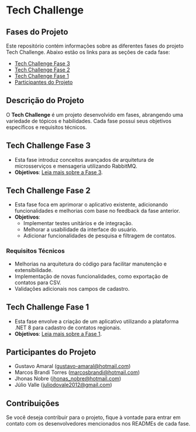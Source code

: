 # Tech Challenge

## Fases do Projeto
Este repositório contém informações sobre as diferentes fases do projeto Tech Challenge. Abaixo estão os links para as seções de cada fase:

- [Tech Challenge Fase 3](#tech-challenge-fase-3) <!-- Link para a seção da fase 3 -->
- [Tech Challenge Fase 2](#tech-challenge-fase-2) <!-- Link para a seção da fase 2 -->
- [Tech Challenge Fase 1](#tech-challenge-fase-1) <!-- Link para a seção da fase 1 -->
- [Participantes do Projeto](#participantes-do-projeto) <!-- Link para a seção dos participantes -->

## Descrição do Projeto
O **Tech Challenge** é um projeto desenvolvido em fases, abrangendo uma variedade de tópicos e habilidades. Cada fase possui seus objetivos específicos e requisitos técnicos.

## Tech Challenge Fase 3
- Esta fase introduz conceitos avançados de arquitetura de microsserviços e mensageria utilizando RabbitMQ.
- **Objetivos**: [Leia mais sobre a Fase 3](#tech-challenge-fase-3).

## Tech Challenge Fase 2
- Esta fase foca em aprimorar o aplicativo existente, adicionando funcionalidades e melhorias com base no feedback da fase anterior.
- **Objetivos**:
  - Implementar testes unitários e de integração.
  - Melhorar a usabilidade da interface do usuário.
  - Adicionar funcionalidades de pesquisa e filtragem de contatos.
  
### Requisitos Técnicos
- Melhorias na arquitetura do código para facilitar manutenção e extensibilidade.
- Implementação de novas funcionalidades, como exportação de contatos para CSV.
- Validações adicionais nos campos de cadastro.

## Tech Challenge Fase 1
- Esta fase envolve a criação de um aplicativo utilizando a plataforma .NET 8 para cadastro de contatos regionais.
- **Objetivos**: [Leia mais sobre a Fase 1](#tech-challenge-fase-1).

## Participantes do Projeto

- Gustavo Amaral (gustavo-amaral@hotmail.com)
- Marcos Brandi Torres (marcosbrandi@hotmail.com)
- Jhonas Nobre (jhonas_nobre@hotmail.com)
- Júlio Valle (juliodovale2012@gmail.com)

## Contribuições
Se você deseja contribuir para o projeto, fique à vontade para entrar em contato com os desenvolvedores mencionados nos READMEs de cada fase.
